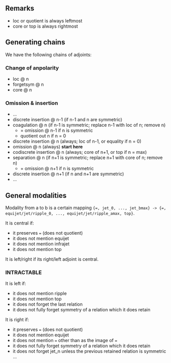 ## Remarks
- loc or quotient is always leftmost
- core or top is always rightmost

## Generating chains
We have the following chains of adjoints:

### Change of anpolarity
- loc @ n
- forgetsym @ n
- core @ n

### Omission & insertion
- ...
- discrete insertion @ n-1 (if n-1 and n are symmetric)
- coagulation @ n (if n-1 is symmetric; replace n-1 with loc of n; remove n)
  - = omission @ n-1 if n is symmetric
  - quotient out n if n = 0
- discrete insertion @ n (always; loc of n-1, or equality if n = 0)
- omission @ n (always) **start here**
- codiscrete insertion @ n (always; core of n+1, or top if n = max)
- separation @ n (if n+1 is symmetric; replace n+1 with core of n; remove n)
  - = omission @ n+1 if n is symmetric
- discrete insertion @ n+1 (if n and n+1 are symmetric)
- ...

## General modalities
Modality from a to b is a certain mapping
`{=, jet_0, ..., jet_bmax} -> {=, equijet/jet/ripple_0, ..., equijet/jet/ripple_amax, top}`.

It is central if:

- it preserves `=` (does not quotient)
- it does not mention equijet
- it does not mention infrajet
- it does not mention top

It is left/right if its right/left adjoint is central.

### INTRACTABLE
It is left if:

- it does not mention ripple
- it does not mention top
- it does not forget the last relation
- it does not fully forget symmetry of a relation which it does retain

It is right if:

- it preserves `=` (does not quotient)
- it does not mention equijet
- it does not mention `=` other than as the image of `=`
- it does not fully forget symmetry of a relation which it does retain
- it does not forget jet_n unless the previous retained relation is symmetric ...


